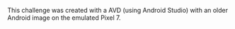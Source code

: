 This challenge was created with a AVD (using Android Studio) with an older Android image on the emulated Pixel 7.

